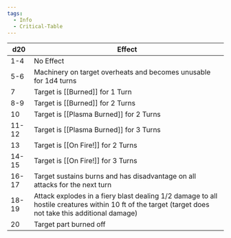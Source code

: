 ```yaml
---
tags:
  - Info
  - Critical-Table
---
```


| d20   | Effect                                                                                                                                                |
| ----- | ----------------------------------------------------------------------------------------------------------------------------------------------------- |
| 1-4   | No Effect                                                                                                                                             |
| 5-6   | Machinery on target overheats and becomes unusable for 1d4 turns                                                                                      |
| 7     | Target is [[Burned]] for 1 Turn                                                                                                                       |
| 8-9   | Target is [[Burned]] for 2 Turns                                                                                                                      |
| 10    | Target is [[Plasma Burned]] for 2 Turns                                                                                                               |
| 11-12 | Target is [[Plasma Burned]] for 3 Turns                                                                                                               |
| 13    | Target is [[On Fire!]] for 2 Turns                                                                                                                    |
| 14-15 | Target is [[On Fire!]] for 3 Turns                                                                                                                    |
| 16-17 | Target sustains burns and has disadvantage on all attacks for the next turn                                                                           |
| 18-19 | Attack explodes in a fiery blast dealing 1/2 damage to all hostile creatures within 10 ft of the target (target does not take this additional damage) |
| 20    | Target part burned off                                                                                                                                |


